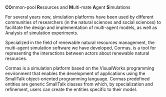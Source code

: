 **CO**mmon-pool **R**esources and **M**ulti-mate **A**gent **S**imulations

For several years now, simulation platforms have been used by different communities of researchers (in the natural sciences and social sciences) to facilitate the design and implementation of multi-agent models, as well as Analysis of simulation experiments.

Specialized in the field of renewable natural resources management, the multi-agent simulation software we have developed, Cormas, is a tool for representing the interactions between actors about renewable natural resources.

Cormas is a simulation platform based on the VisualWorks programming environment that enables the development of applications using the SmallTalk object-oriented programming language. Cormas predefined entities are generic SmallTalk classes from which, by specialization and refinement, users can create the entities specific to their model.
